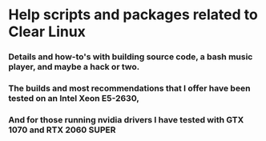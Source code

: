 # Help scripts and packages related to Clear Linux
### Details and how-to's with building source code, a bash music player, and maybe a hack or two. 
### The builds and most recommendations that I offer have been tested on an Intel Xeon E5-2630,
### And for those running nvidia drivers I have tested with GTX 1070 and RTX 2060 SUPER 

